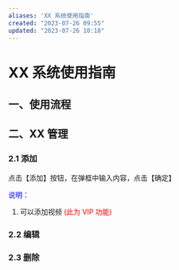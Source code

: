 ```yaml
---
aliases: 'XX 系统使用指南'
created: "2023-07-26 09:55"
updated: "2023-07-26 10:18"
---
```

# XX 系统使用指南

## 一、使用流程

## 二、XX 管理

### 2.1 添加

点击【添加】按钮，在弹框中输入内容，点击【确定】

<font color="blue">说明：</font>

1. 可以添加视频 <font color="red">(此为 VIP 功能)</font>

### 2.2 编辑

### 2.3 删除

